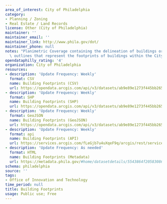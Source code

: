 ```yaml
---
area_of_interest: City of Philadelphia
category:
- Planning / Zoning
- Real Estate / Land Records
license: Other (City of Philadelphia)
maintainer: ''
maintainer_email: ''
maintainer_link: http://www.phila.gov/dot/
maintainer_phone: null
notes: "Planimetric Coverage containing the delineation of buildings or related structure\
  \ outlines that represent the footprints of buildings within the City of Philadelphia."
opendataphilly_rating: '4'
organization: City of Philadelphia
resources:
- description: 'Update Frequency: Weekly'
  format: CSV
  name: Building Footprints (CSV)
  url: https://opendata.arcgis.com/api/v3/datasets/ab9e89e1273f445bb265846c90b38a96_0/downloads/data?format=csv&spatialRefId=4326&where=1%3D1
- description: 'Update Frequency: Weekly'
  format: SHP
  name: Building Footprints (SHP)
  url: https://opendata.arcgis.com/api/v3/datasets/ab9e89e1273f445bb265846c90b38a96_0/downloads/data?format=shp&spatialRefId=4326&where=1%3D1
- description: 'Update Frequency: Weekly'
  format: GeoJSON
  name: Building Footprints (GeoJSON)
  url: https://opendata.arcgis.com/api/v3/datasets/ab9e89e1273f445bb265846c90b38a96_0/downloads/data?format=geojson&spatialRefId=4326&where=1%3D1
- description: 'Update Frequency: Weekly'
  format: api
  name: Building Footprints (API)
  url: https://services.arcgis.com/fLeGjb7u4uXqeF9q/arcgis/rest/services/LI_BUILDING_FOOTPRINTS/FeatureServer/0/query?outFields=*&where=1%3D1
- description: 'Update Frequency: As needed'
  format: HTML
  name: Building Footprints (Metadata)
  url: https://metadata.phila.gov/#home/datasetdetails/5543864f20583086178c4ea5/representationdetails/595e8e85ac27025c82c53c7c/
schema: philadelphia
source: ''
tags:
- Office of Innovation and Technology
time_period: null
title: Building Footprints
usage: Public use; Free
---
```

